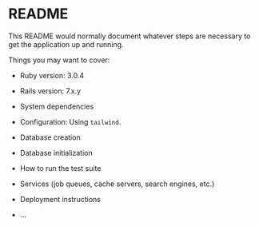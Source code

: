 # README

This README would normally document whatever steps are necessary to get the
application up and running.

Things you may want to cover:

* Ruby version: 3.0.4
* Rails version: 7.x.y

* System dependencies

* Configuration: Using `tailwind`.

* Database creation

* Database initialization

* How to run the test suite

* Services (job queues, cache servers, search engines, etc.)

* Deployment instructions

* ...
